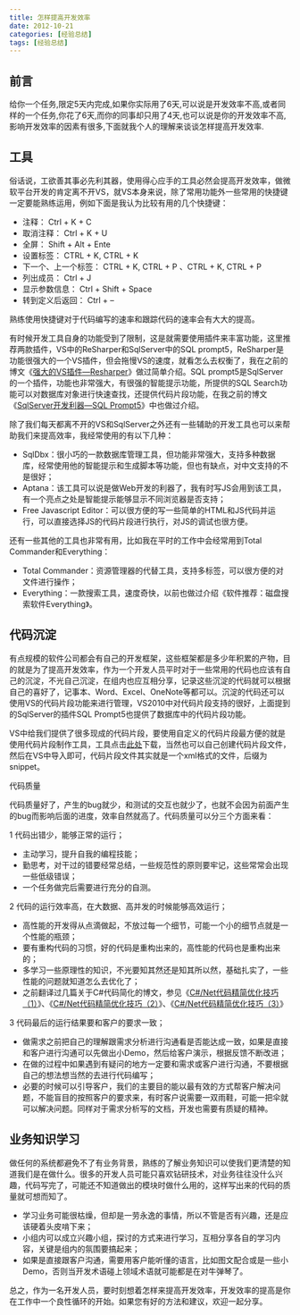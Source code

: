 ```yaml
---
title: 怎样提高开发效率
date: 2012-10-21
categories: [经验总结]
tags: [经验总结]
---
```


## 前言

给你一个任务,限定5天内完成,如果你实际用了6天,可以说是开发效率不高,或者同样的一个任务,你花了6天,而你的同事却只用了4天,也可以说是你的开发效率不高,影响开发效率的因素有很多,下面就我个人的理解来谈谈怎样提高开发效率.

## 工具

俗话说，工欲善其事必先利其器，使用得心应手的工具必然会提高开发效率，做微软平台开发的肯定离不开VS，就VS本身来说，除了常用功能外一些常用的快捷键一定要能熟练运用，例如下面是我认为比较有用的几个快捷键：

* 注释： Ctrl + K + C
* 取消注释： Ctrl + K + U
* 全屏： Shift + Alt + Ente
* 设置标签： CTRL + K, CTRL + K
* 下一个、上一个标签： CTRL + K, CTRL + P 、CTRL + K, CTRL + P
* 列出成员： Ctrl + J
* 显示参数信息： Ctrl + Shift + Space
* 转到定义后返回： Ctrl + –

熟练使用快捷键对于代码编写的速率和跟踪代码的速率会有大大的提高。

有时候开发工具自身的功能受到了限制，这是就需要使用插件来丰富功能，这里推荐两款插件，VS中的ReSharper和SqlServer中的SQL prompt5，ReSharper是功能很强大的一个VS插件，但会拖慢VS的速度，就看怎么去权衡了，我在之前的博文《[强大的VS插件—Resharper](http://blog.fwhyy.com/2009/10/powerful-vs-plug-in-resharper/)》做过简单介绍。SQL prompt5是SqlServer的一个插件，功能也非常强大，有很强的智能提示功能，所提供的SQL Search功能可以对数据库对象进行快速查找，还提供代码片段功能，在我之前的博文《[SqlServer开发利器—SQL Prompt5](http://blog.fwhyy.com/2012/10/using-sql-prompt5/)》中也做过介绍。

除了我们每天都离不开的VS和SqlServer之外还有一些辅助的开发工具也可以来帮助我们来提高效率，我经常使用的有以下几种：

* SqlDbx：很小巧的一款数据库管理工具，但功能非常强大，支持多种数据库，经常使用他的智能提示和生成脚本等功能，但也有缺点，对中文支持的不是很好；
* Aptana：该工具可以说是做Web开发的利器了，我有时写JS会用到该工具，有一个亮点之处是智能提示能够显示不同浏览器是否支持；
* Free Javascript Editor：可以很方便的写一些简单的HTML和JS代码并运行，可以直接选择JS的代码片段进行执行，对JS的调试也很方便。

还有一些其他的工具也非常有用，比如我在平时的工作中会经常用到Total Commander和Everything：

* Total Commander：资源管理器的代替工具，支持多标签，可以很方便的对文件进行操作；
* Everything：一款搜索工具，速度奇快，以前也做过介绍《软件推荐：磁盘搜索软件Everything》。

## 代码沉淀

有点规模的软件公司都会有自己的开发框架，这些框架都是多少年积累的产物，目的就是为了提高开发效率，作为一个开发人员平时对于一些常用的代码也应该有自己的沉淀，不光自己沉淀，在组内也应互相分享，记录这些沉淀的代码就可以根据自己的喜好了，记事本、Word、Excel、OneNote等都可以。沉淀的代码还可以使用VS的代码片段功能来进行管理，VS2010中对代码片段支持的很好，上面提到的SqlServer的插件SQL Prompt5也提供了数据库中的代码片段功能。

VS中给我们提供了很多现成的代码片段，要使用自定义的代码片段最方便的就是使用代码片段制作工具，工具点击[此处](http://snippeteditor.codeplex.com/)下载，当然也可以自己创建代码片段文件，然后在VS中导入即可，代码片段文件其实就是一个xml格式的文件，后缀为snippet。

代码质量

代码质量好了，产生的bug就少，和测试的交互也就少了，也就不会因为前面产生的bug而影响后面的进度，效率自然就高了。代码质量可以分三个方面来看：

1 代码出错少，能够正常的运行；

* 主动学习，提升自我的编程技能；
* 勤思考，对干过的错要经常总结，一些规范性的原则要牢记，这些常常会出现一些低级错误；
* 一个任务做完后需要进行充分的自测。

2 代码的运行效率高，在大数据、高并发的时候能够高效运行；

* 高性能的开发得从点滴做起，不放过每一个细节，可能一个小的细节点就是一个性能的瓶颈；
* 要有重构代码的习惯，好的代码是重构出来的，高性能的代码也是重构出来的；
* 多学习一些原理性的知识，不光要知其然还是知其所以然，基础扎实了，一些性能的问题就知道怎么去优化了；
* 之前翻译过几篇关于C#代码简化的博文，参见《[C#/Net代码精简优化技巧（1）](http://blog.fwhyy.com/2010/10/csharp-net-code-concise-optimization-techniques-1/)》、《[C#/Net代码精简优化技巧（2）](http://blog.fwhyy.com/2010/10/csharp-net-code-concise-optimization-techniques-2/)》、《[C#/Net代码精简优化技巧（3）](http://blog.fwhyy.com/2010/11/csharp-net-code-concise-optimization-techniques-c/)》

3 代码最后的运行结果要和客户的要求一致；

* 做需求之前把自己的理解跟需求分析进行沟通看是否能达成一致，如果是直接和客户进行沟通可以先做出小Demo，然后给客户演示，根据反馈不断改进；
* 在做的过程中如果遇到有疑问的地方一定要和需求或客户进行沟通，不要根据自己的想法想当然的去进行代码编写；
* 必要的时候可以引导客户，我们的主要目的能以最有效的方式帮客户解决问题，不能盲目的按照客户的要求来，有时客户说需要一双雨鞋，可能一把伞就可以解决问题。同样对于需求分析写的文档，开发也需要有质疑的精神。

## 业务知识学习

做任何的系统都避免不了有业务背景，熟练的了解业务知识可以使我们更清楚的知道我们是在做什么。很多的开发人员可能只喜欢钻研技术，对业务往往没什么兴趣，代码写完了，可能还不知道做出的模块时做什么用的，这样写出来的代码的质量就可想而知了。

* 学习业务可能很枯燥，但却是一劳永逸的事情，所以不管是否有兴趣，还是应该硬着头皮啃下来；
* 小组内可以成立兴趣小组，探讨的方式来进行学习，互相分享各自的学习内容，关键是组内的氛围要搞起来；
* 如果是直接跟客户沟通，需要用客户能听懂的语言，比如图文配合或是一些小Demo，否则当开发术语碰上领域术语就可能都是在对牛弹琴了。

总之，作为一名开发人员，要时刻想着怎样来提高开发效率，开发效率的提高是你在工作中一个良性循环的开始。如果您有好的方法和建议，欢迎一起分享。


